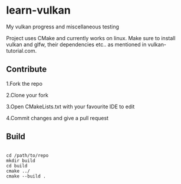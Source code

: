 # learn-vulkan
My vulkan progress and miscellaneous testing

Project uses CMake and currently works on linux. Make sure to install vulkan and glfw, their dependencies etc.. as mentioned in vulkan-tutorial.com. 

Contribute
-----------
1.Fork the repo

2.Clone your fork

3.Open CMakeLists.txt with your favourite IDE to edit

4.Commit changes and give a pull request

Build
---------
```shell

cd /path/to/repo
mkdir build
cd build
cmake ../
cmake --build .

```
